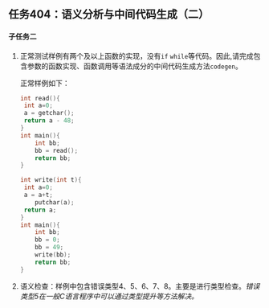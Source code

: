 ## 任务404：语义分析与中间代码生成（二）

#### 子任务二

1. 正常测试样例有两个及以上函数的实现，没有`if` `while`等代码。因此,请完成包含参数的函数实现、函数调用等语法成分的中间代码生成方法`codegen`。

   正常样例如下：

   ```c
   int read(){
   	int a=0;
   	a = getchar();
   	return a - 48;
   }
   int main(){
       int bb;
       bb = read();
       return bb;
   }
   ```

   ```c
   int write(int t){
   	int a=0;
   	a = a+t;
       putchar(a);
   	return a;
   }
   int main(){
       int bb;
       bb = 0;
       bb = 49;
       write(bb);
       return bb;
   }
   ```

2. 语义检查：样例中包含错误类型4、5、6、7、8。主要是进行类型检查。*错误类型5在一般C语言程序中可以通过类型提升等方法解决。*
